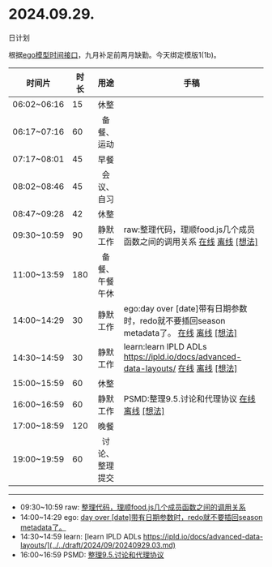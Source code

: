 # 2024.09.29.
日计划

根据[ego模型时间接口](https://gitee.com/hyg/blog/blob/master/timeflow.md)，九月补足前两月缺勤。今天绑定模版1(1b)。

| 时间片 | 时长 | 用途 | 手稿 |
| --- | --- | :---: | --- |
| 06:02~06:16 | 15 | 休整 |  |
| 06:17~07:16 | 60 | 备餐、运动 |  |
| 07:17~08:01 | 45 | 早餐 |  |
| 08:02~08:46 | 45 | 会议、自习 |  |
| 08:47~09:28 | 42 | 休整 |  |
| 09:30~10:59 | 90 | 静默工作 | raw:整理代码，理顺food.js几个成员函数之间的调用关系 [在线](http://simp.ly/p/j1SspP) [离线](../../draft/2024/09/20240929093000.md) <a href="mailto:huangyg@mars22.com?subject=关于2024.09.29.[raw:整理代码，理顺food.js几个成员函数之间的调用关系]任务&body=日期: 20240929%0D%0A序号: 5%0D%0A手稿:../../draft/2024/09/20240929093000.md%0D%0A---请勿修改邮件主题及以上内容 从下一行开始写您的想法---%0D%0A">[想法]</a> |
| 11:00~13:59 | 180 | 备餐、午餐午休 |  |
| 14:00~14:29 | 30 | 静默工作 | ego:day over [date]带有日期参数时，redo就不要插回season metadata了。 [在线](http://simp.ly/p/8t3vlk) [离线](../../draft/2024/09/20240929140000.md) <a href="mailto:huangyg@mars22.com?subject=关于2024.09.29.[ego:day over [date]带有日期参数时，redo就不要插回season metadata了。]任务&body=日期: 20240929%0D%0A序号: 7%0D%0A手稿:../../draft/2024/09/20240929140000.md%0D%0A---请勿修改邮件主题及以上内容 从下一行开始写您的想法---%0D%0A">[想法]</a> |
| 14:30~14:59 | 30 | 静默工作 | learn:learn IPLD ADLs https://ipld.io/docs/advanced-data-layouts/ [在线](http://simp.ly/p/5k9gJy) [离线](../../draft/2024/09/20240929143000.md) <a href="mailto:huangyg@mars22.com?subject=关于2024.09.29.[learn:learn IPLD ADLs https://ipld.io/docs/advanced-data-layouts/]任务&body=日期: 20240929%0D%0A序号: 8%0D%0A手稿:../../draft/2024/09/20240929143000.md%0D%0A---请勿修改邮件主题及以上内容 从下一行开始写您的想法---%0D%0A">[想法]</a> |
| 15:00~15:59 | 60 | 休整 |  |
| 16:00~16:59 | 60 | 静默工作 | PSMD:整理9.5.讨论和代理协议 [在线](http://simp.ly/p/4QDThK) [离线](../../draft/2024/09/20240929160000.md) <a href="mailto:huangyg@mars22.com?subject=关于2024.09.29.[PSMD:整理9.5.讨论和代理协议]任务&body=日期: 20240929%0D%0A序号: 10%0D%0A手稿:../../draft/2024/09/20240929160000.md%0D%0A---请勿修改邮件主题及以上内容 从下一行开始写您的想法---%0D%0A">[想法]</a> |
| 17:00~18:59 | 120 | 晚餐 |  |
| 19:00~19:59 | 60 | 讨论、整理提交 |  |

---

- 09:30~10:59	raw: [整理代码，理顺food.js几个成员函数之间的调用关系](../../draft/2024/09/20240929.01.md)
- 14:00~14:29	ego: [day over [date]带有日期参数时，redo就不要插回season metadata了。](../../draft/2024/09/20240929.02.md)
- 14:30~14:59	learn: [learn IPLD ADLs https://ipld.io/docs/advanced-data-layouts/](../../draft/2024/09/20240929.03.md)
- 16:00~16:59	PSMD: [整理9.5.讨论和代理协议](../../draft/2024/09/20240929.04.md)
